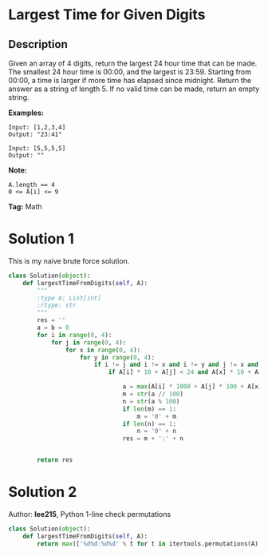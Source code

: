 # Largest Time for Given Digits

## Description

Given an array of 4 digits, return the largest 24 hour time that can be made.
The smallest 24 hour time is 00:00, and the largest is 23:59.  Starting from 00:00, a time is larger if more time has elapsed since midnight.
Return the answer as a string of length 5.  If no valid time can be made, return an empty string.

**Examples:**

```
Input: [1,2,3,4]
Output: "23:41"
```
```
Input: [5,5,5,5]
Output: ""
```

**Note:**
```
A.length == 4
0 <= A[i] <= 9
```

**Tag:** Math

# Solution 1
This is my naive brute force solution.
```python
class Solution(object):
    def largestTimeFromDigits(self, A):
        """
        :type A: List[int]
        :rtype: str
        """
        res = ''
        a = b = 0
        for i in range(0, 4):
            for j in range(0, 4):
                for x in range(0, 4):
                    for y in range(0, 4):
                        if i != j and i != x and i != y and j != x and j != y and x != y:
                            if A[i] * 10 + A[j] < 24 and A[x] * 10 + A[y] < 60:

                                a = max(A[i] * 1000 + A[j] * 100 + A[x] * 10 + A[y], 0, a)
                                m = str(a // 100)
                                n = str(a % 100)
                                if len(m) == 1:
                                    m = '0' + m
                                if len(n) == 1:
                                    n = '0' + n
                                res = m + ':' + n


        return res
```

# Solution 2
Author: **lee215**, Python 1-line check permutations
```python
class Solution(object):
    def largestTimeFromDigits(self, A):
        return max(['%d%d:%d%d' % t for t in itertools.permutations(A) if t[:2] < (2, 4) and t[2] < 6] or [''])
```

